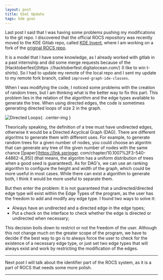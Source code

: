 ```yaml
---
layout: post
title: GSoC Update
tags: kde gsoc
---
```


Last post I said that I was having some problems pushing my modifications to the
git repo. I discovered that the official ROCS repository was recently moved to
the KDE Gitlab repo, called [KDE Invent](https://invent.kde.org/), where I am
working on a fork of the [original ROCS repo](https://invent.kde.org/kde/rocs).

It is a model that I have some knowledge, as I already worked with gitlab in a
past internship and did some merge requests because of the [Hacktoberfest](https
://hacktoberfest.digitalocean.com/) (I like to win t-shirts). So I had to update 
my remote of the local repo and I sent my update to my remote fork branch, called
`improved-graph-ide-classes`.

When I was modifying the code, I noticed some problems with the creation of random 
trees, but I am thinking what is the better way to fix this part. This problem
lies in the relation of the algorithm and the edge types available to generate the
tree. When using directed edges, the code is sometimes generating directed loops
of size 2 in the graph.

![Directed Loops]({{site.url}}/assets/loops.png "DAG Loop"){: .center-img }

Theorically speaking, the definition of a tree must have undirected edges, otherwise
it would be a Directed Acyclical Graph (DAG). There are different algoritms to
generate them with different uses. For example, to generate random trees for a 
given number of nodes, you could choose an algoritm that can generate any tree
of the given number of nodes with the same chance \[[paper](https://link.springer.
com/chapter/10.1007%2F3-540-44862-4_95)\] (that means, the algoritm
has a uniform distribution of trees when a good seed is guaranteed). As for DAG's,
we can use an ranking algorithm to configure the height and width of the graph,
which could be more useful in most cases. While there can exist a algorithm to
generate both, I think it would be more useful to separate them.

But then enter the problem: It is not guaranteed that a undirected/directed
edge type will exist within the Edge Types of the program, as the user has the
freedom to add and modify any edge type. I found two ways to solve it:

* Always have an undirected and a directed edge in the edge types;
* Put a check on the interface to check whether the edge is directed or undirected when necessary;

This decision boils down to restrict or not the freedom of the user. Although
this not change much on the greater scope of the program, we have to decide
if the best way to go is to always force the user to check for the existence
of a necessary edge type, or just set two edge types that will always exist 
and work by restricting the modification of the edges.

-----

Next post I will talk about the identifier part of the ROCS system, as it
is a part of ROCS that needs some more polish.

-----
